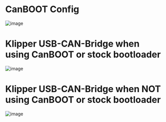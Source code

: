 # CanBOOT Config

![image](https://github.com/Esoterical/voron_canbus/assets/124253477/2bcacb62-eb25-47ef-818c-de6506d94dee)

# Klipper USB-CAN-Bridge when using CanBOOT or stock bootloader

![image](https://user-images.githubusercontent.com/124253477/221387725-5b28da97-6f3b-4e48-86db-46811023a2b7.png)

# Klipper USB-CAN-Bridge when **NOT** using CanBOOT or stock bootloader

![image](https://user-images.githubusercontent.com/124253477/221387734-6128e816-68ce-42b5-b3f1-c13f201a631d.png)




